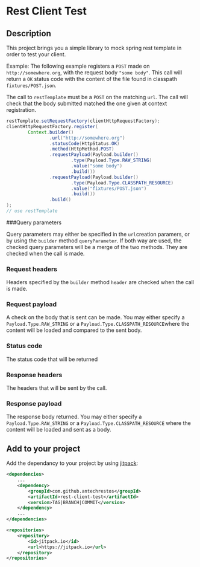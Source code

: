 # Rest Client Test

## Description

This project brings you a simple library to mock spring rest template in order to test your client.

Example: The following example registers a `POST` made on `http://somewhere.org`, with the request body `"some body"`. This call will return a `OK` status code with the content of the file found in classpath `fixtures/POST.json`.

The call to `restTemplate` must be a `POST` on the matching `url`. The call will check that the body submitted matched the one given at context registration.

```java
restTemplate.setRequestFactory(clientHttpRequestFactory);
clientHttpRequestFactory.register(
		Context.builder()
				.url("http://somewhere.org")
				.statusCode(HttpStatus.OK)
				.method(HttpMethod.POST)
				.requestPayload(Payload.builder()
						.type(Payload.Type.RAW_STRING)
						.value("some body")
						.build())
                .requestPayload(Payload.builder()
                        .type(Payload.Type.CLASSPATH_RESOURCE)
                        .value("fixtures/POST.json")
                        .build())
				.build()
);
// use restTemplate
```

###Query parameters

Query parameters may either be specified in the `url`creation paramers, or by using the `builder` method `queryParameter`. If both way are used, the checked query parameters will be a merge of the two methods.
They are checked when the call is made.

### Request headers
Headers specified by the `builder` method `header` are checked when the call is made.

### Request payload
A check on the body that is sent can be made. You may either specify a `Payload.Type.RAW_STRING` or a `Payload.Type.CLASSPATH_RESOURCE`where the content will be loaded and compared to the sent body.

### Status code
The status code that will be returned

### Response headers
The headers that will be sent by the call.

### Response payload
The response body returned. You may either specify a `Payload.Type.RAW_STRING` or a `Payload.Type.CLASSPATH_RESOURCE` where the content will be loaded and sent as a body.




## Add to your project

Add the dependancy to your project by using [jitpack](https://jitpack.io):

```xml
<dependencies>
	...
	<dependency>
	    <groupId>com.github.antechrestos</groupId>
	    <artifactId>rest-client-test</artifactId>
	    <version>TAG|BRANCH|COMMIT</version>
	</dependency>
	...
</dependencies>

<repositories>
    <repository>
        <id>jitpack.io</id>
        <url>https://jitpack.io</url>
    </repository>
</repositories>

```
